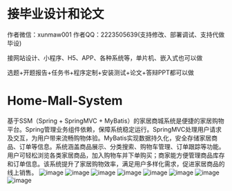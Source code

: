 # 接毕业设计和论文
作者微信：xunmaw001  作者QQ：2223505639(支持修改、部署调试、支持代做毕设)

接网站设计、小程序、H5、APP、各种系统等，单片机、嵌入式也可以做

选题+开题报告+任务书+程序定制+安装测试+论文+答辩PPT都可以做
# Home-Mall-System
基于SSM（Spring + SpringMVC + MyBatis）的家居商城系统是便捷的家居购物平台。Spring管理业务组件依赖，保障系统稳定运行。SpringMVC处理用户请求及交互，为用户带来流畅购物体验。MyBatis实现数据持久化，安全存储家居商品、订单等信息。系统涵盖商品展示、分类搜索、购物车管理、订单跟踪等功能。用户可轻松浏览各类家居商品，加入购物车并下单购买；商家能方便管理商品库存和订单信息。该系统提升了家居购物效率，满足用户多样化需求，促进家居商品的线上销售。
![image](https://github.com/user-attachments/assets/62197beb-f01b-4f38-8886-260e5adf1b54)
![image](https://github.com/user-attachments/assets/881ce741-d6b6-47b6-9d3e-6a08ba1eee46)
![image](https://github.com/user-attachments/assets/6025e68b-3bb5-40ba-8888-fc15b3cf9133)
![image](https://github.com/user-attachments/assets/fa36021f-3978-4072-b611-ff91c14edc82)
![image](https://github.com/user-attachments/assets/595989b8-04c2-4a94-8eef-90056dbd42fb)
![image](https://github.com/user-attachments/assets/865b310b-19e2-4928-9012-3e3b3754be99)
![image](https://github.com/user-attachments/assets/2a3027cb-05b7-4a8b-b216-bc39b6d63d37)
![image](https://github.com/user-attachments/assets/ce543bc1-a73a-455d-bd53-cbff70f54d64)
